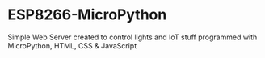 # ESP8266-MicroPython
Simple Web Server created to control lights and IoT stuff programmed with MicroPython, HTML, CSS &amp; JavaScript
